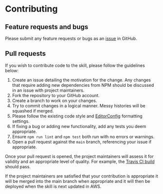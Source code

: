 # Contributing

## Feature requests and bugs

Please submit any feature requests or bugs as an [issue](https://github.com/martincostello/alexa-london-travel/issues) in GitHub.

## Pull requests

If you wish to contribute code to the skill, please follow the guidelines below:

  1. Create an issue detailing the motivation for the change. Any changes that require adding new dependencies from NPM should be discussed in an issue with project maintainers.
  1. Fork the repository to your GitHub account.
  1. Create a branch to work on your changes.
  1. Try to commit changes in a logical manner. Messy histories will be squashed if merged.
  1. Please follow the existing code style and [EditorConfig](http://editorconfig.org/) formatting settings.
  1. If fixing a bug or adding new functionality, add any tests you deem appropriate.
  1. Ensure ```npm run lint``` and ```npm test``` both run with no errors or warnings.
  1. Open a pull request against the ```main``` branch, referencing your issue if appropriate.

Once your pull request is opened, the project maintainers will assess it for validity and an appropriate level of quality. For example, the [Travis CI build](https://travis-ci.org/martincostello/alexa-london-travel) should pass.

If the project maintainers are satisfied that your contribution is appropriate it will be merged into the main branch when appropriate and it will then be deployed when the skill is next updated in AWS.
